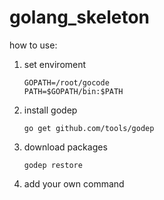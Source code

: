 # golang_skeleton

how to use:  

1. set enviroment  
    ```
    GOPATH=/root/gocode
    PATH=$GOPATH/bin:$PATH
    ```  

2. install godep  
    ```  
    go get github.com/tools/godep
    ```  

3. download packages  
    ```
    godep restore
    ```  

4. add your own command
